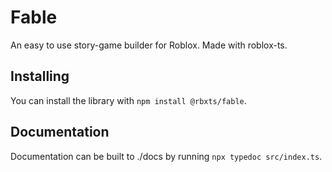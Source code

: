 # Fable
An easy to use story-game builder for Roblox. Made with roblox-ts.

## Installing
You can install the library with `npm install @rbxts/fable`.

## Documentation
Documentation can be built to ./docs by running `npx typedoc src/index.ts`.